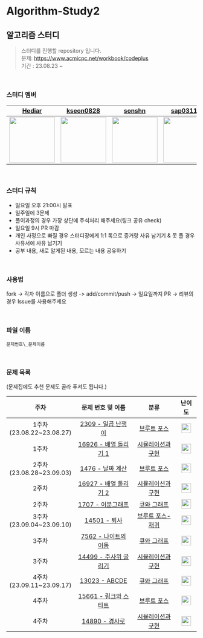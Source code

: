 # Algorithm-Study2

## 알고리즘 스터디

> 스터디를 진행할 repository 입니다.<br/>문제: https://www.acmicpc.net/workbook/codeplus<br/> 기간 : 23.08.23 ~

<br />

### 스터디 멤버

<div align="center">
  
| [Hediar](https://github.com/Hediar) | [kseon0828](https://github.com/kseon0828) | [sonshn](https://github.com/sonshn) | [sap03110](https://github.com/sap03110) | [judygreedy](https://github.com/judygreedy) | [uiseongsang](https://github.com/uiseongsang) |
| :-----: | :-----: | :-----: | :-----: | :-----: | :-----: |
| <img src='https://github.com/Hediar.png' width=120> | <img src='https://github.com/kseon0828.png' width=120> | <img src='https://github.com/sonshn.png' width=120> | <img src='https://github.com/sap03110.png' width=120> | <img src='https://github.com/judygreedy.png' width=120> | <img src='https://github.com/uiseongsang.png' width=120> |

</div>

<br />

### 스터디 규칙

- 일요일 오후 21:00시 발표
- 일주일에 3문제
- 풀이과정의 경우 가장 상단에 주석처리 해주세요(링크 공유 check)
- 일요일 9시 PR 마감
- 개인 사정으로 빠질 경우 스터디장에게 1:1 톡으로 증거랑 사유 남기기 & 못 풀 경우 사유서에 사유 남기기
- 공부 내용, 새로 알게된 내용, 모르는 내용 공유하기

<br />

### 사용법

fork -> 각자 이름으로 폴더 생성 -> add/commit/push -> 일요일까지 PR -> 리뷰의 경우 Issue를 사용해주세요

<br />

### 파일 이름

`문제번호\_문제이름`

<br />

### 문제 목록

(문제집에도 추천 문제도 골라 푸셔도 됩니다.)

|              주차              |                       문제 번호 및 이름                        |                              분류                               |                                       난이도                                       |
| :----------------------------: | :------------------------------------------------------------: | :-------------------------------------------------------------: | :--------------------------------------------------------------------------------: |
| 1주차<br />(23.08.22~23.08.27) |   [2309 - 일곱 난쟁이](https://www.acmicpc.net/problem/2309)   |    [브루트 포스](https://www.acmicpc.net/workbook/view/9371)    | <img height="25px" width="25px" src="https://static.solved.ac/tier_small/5.svg"/>  |
|          1주차<br />           | [16926 - 배열 돌리기 1](https://www.acmicpc.net/problem/16926) | [시뮬레이션과 구현](https://www.acmicpc.net/workbook/view/9380) | <img height="25px" width="25px" src="https://static.solved.ac/tier_small/10.svg"/> |
| 2주차<br />(23.08.28~23.09.03) |    [1476 - 날짜 계산](https://www.acmicpc.net/problem/1476)    |    [브루트 포스](https://www.acmicpc.net/workbook/view/9371)    | <img height="25px" width="25px" src="https://static.solved.ac/tier_small/6.svg"/>  |
|          2주차<br />           | [16927 - 배열 돌리기 2](https://www.acmicpc.net/problem/16927) | [시뮬레이션과 구현](https://www.acmicpc.net/workbook/view/9380) | <img height="25px" width="25px" src="https://static.solved.ac/tier_small/11.svg"/> |
|          2주차<br />           |   [1707 - 이분그래프](https://www.acmicpc.net/problem/1707)    |    [큐와 그래프](https://www.acmicpc.net/workbook/view/9378)    | <img height="25px" width="25px" src="https://static.solved.ac/tier_small/12.svg"/> |
| 3주차<br />(23.09.04~23.09.10) |     [14501 - 퇴사](https://www.acmicpc.net/problem/14501)      | [브루트 포스-재귀](https://www.acmicpc.net/workbook/view/9373)  | <img height="25px" width="25px" src="https://static.solved.ac/tier_small/8.svg"/>  |
|          3주차<br />           |  [7562 - 나이트의 이동](https://www.acmicpc.net/problem/7562)  |    [큐와 그래프](https://www.acmicpc.net/workbook/view/9378)    | <img height="25px" width="25px" src="https://static.solved.ac/tier_small/10.svg"/> |
|          3주차<br />           | [14499 - 주사위 굴리기](https://www.acmicpc.net/problem/14499) | [시뮬레이션과 구현](https://www.acmicpc.net/workbook/view/9380) | <img height="25px" width="25px" src="https://static.solved.ac/tier_small/12.svg"/> |
| 4주차<br />(23.09.11~23.09.17) |     [13023 - ABCDE](https://www.acmicpc.net/problem/13023)     |    [큐와 그래프](https://www.acmicpc.net/workbook/view/9378)    | <img height="25px" width="25px" src="https://static.solved.ac/tier_small/8.svg"/>  |
|          4주차<br />           | [15661 - 링크와 스타트](https://www.acmicpc.net/problem/15661) |    [브루트 포스](https://www.acmicpc.net/workbook/view/9373)    | <img height="25px" width="25px" src="https://static.solved.ac/tier_small/10.svg"/> |
|          4주차<br />           |    [14890 - 경사로](https://www.acmicpc.net/problem/14890)     | [시뮬레이션과 구현](https://www.acmicpc.net/workbook/view/9380) | <img height="25px" width="25px" src="https://static.solved.ac/tier_small/12.svg"/> |
